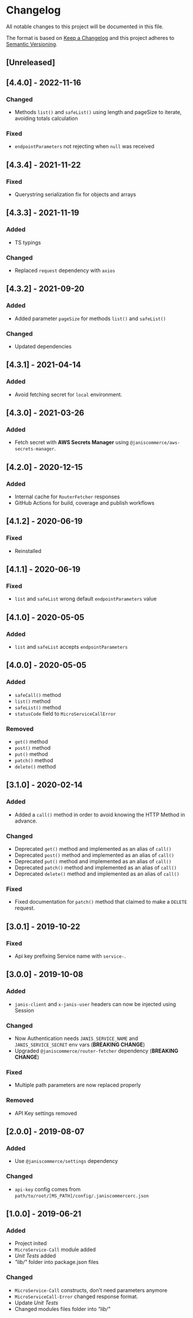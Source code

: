 # Changelog
All notable changes to this project will be documented in this file.

The format is based on [Keep a Changelog](http://keepachangelog.com/en/1.0.0/)
and this project adheres to [Semantic Versioning](http://semver.org/spec/v2.0.0.html).

## [Unreleased]

## [4.4.0] - 2022-11-16
### Changed
- Methods `list()` and `safeList()` using length and pageSize to iterate, avoiding totals calculation

### Fixed
- `endpointParameters` not rejecting when `null` was received

## [4.3.4] - 2021-11-22
### Fixed
- Querystring serialization fix for objects and arrays

## [4.3.3] - 2021-11-19
### Added
- TS typings

### Changed
- Replaced `request` dependency with `axios`

## [4.3.2] - 2021-09-20
### Added
- Added parameter `pageSize` for methods `list()` and `safeList()`

### Changed
- Updated dependencies

## [4.3.1] - 2021-04-14
### Added
- Avoid fetching secret for `local` environment.

## [4.3.0] - 2021-03-26
### Added
- Fetch secret with **AWS Secrets Manager** using `@janiscommerce/aws-secrets-manager`.

## [4.2.0] - 2020-12-15
### Added
- Internal cache for `RouterFetcher` responses
- GitHub Actions for build, coverage and publish workflows

## [4.1.2] - 2020-06-19
### Fixed
- Reinstalled

## [4.1.1] - 2020-06-19
### Fixed
- `list` and `safeList` wrong default `endpointParameters` value

## [4.1.0] - 2020-05-05
### Added
- `list` and `safeList` accepts `endpointParameters`

## [4.0.0] - 2020-05-05
### Added
- `safeCall()` method
- `list()` method
- `safeList()` method
- `statusCode` field to `MicroServiceCallError`

### Removed
- `get()` method
- `post()` method
- `put()` method
- `patch()` method
- `delete()` method

## [3.1.0] - 2020-02-14
### Added
- Added a `call()` method in order to avoid knowing the HTTP Method in advance.

### Changed
- Deprecated `get()` method and implemented as an alias of `call()`
- Deprecated `post()` method and implemented as an alias of `call()`
- Deprecated `put()` method and implemented as an alias of `call()`
- Deprecated `patch()` method and implemented as an alias of `call()`
- Deprecated `delete()` method and implemented as an alias of `call()`

### Fixed
- Fixed documentation for `patch()` method that claimed to make a `DELETE` request.

## [3.0.1] - 2019-10-22
### Fixed
- Api key prefixing Service name with `service-`.

## [3.0.0] - 2019-10-08
### Added
- `janis-client` and `x-janis-user` headers can now be injected using Session

### Changed
- Now Authentication needs `JANIS_SERVICE_NAME` and `JANIS_SERVICE_SECRET` env vars (**BREAKING CHANGE**)
- Upgraded `@janiscommerce/router-fetcher` dependency (**BREAKING CHANGE**)

### Fixed
- Multiple path parameters are now replaced properly

### Removed
- API Key settings removed

## [2.0.0] - 2019-08-07
### Added
- Use `@janiscommerce/settings` dependency

### Changed
- `api-key` config comes from `path/to/root/[MS_PATH]/config/.janiscommercerc.json`

## [1.0.0] - 2019-06-21
### Added
- Project inited
- `MicroService-Call` module added
- *Unit Tests* added
- *"lib/"* folder into package.json files

### Changed
- `MicroService-Call` constructs, don't need parameters anymore
- `MicroServiceCall-Error` changed response format.
- Update *Unit Tests*
- Changed modules files folder into *"lib/"*